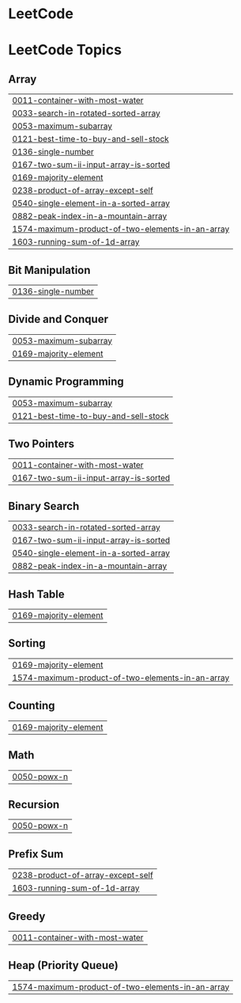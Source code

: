 # LeetCode
<!---LeetCode Topics Start-->
# LeetCode Topics
## Array
|  |
| ------- |
| [0011-container-with-most-water](https://github.com/YounusPeerzada/LeetCode/tree/master/0011-container-with-most-water) |
| [0033-search-in-rotated-sorted-array](https://github.com/YounusPeerzada/LeetCode/tree/master/0033-search-in-rotated-sorted-array) |
| [0053-maximum-subarray](https://github.com/YounusPeerzada/LeetCode/tree/master/0053-maximum-subarray) |
| [0121-best-time-to-buy-and-sell-stock](https://github.com/YounusPeerzada/LeetCode/tree/master/0121-best-time-to-buy-and-sell-stock) |
| [0136-single-number](https://github.com/YounusPeerzada/LeetCode/tree/master/0136-single-number) |
| [0167-two-sum-ii-input-array-is-sorted](https://github.com/YounusPeerzada/LeetCode/tree/master/0167-two-sum-ii-input-array-is-sorted) |
| [0169-majority-element](https://github.com/YounusPeerzada/LeetCode/tree/master/0169-majority-element) |
| [0238-product-of-array-except-self](https://github.com/YounusPeerzada/LeetCode/tree/master/0238-product-of-array-except-self) |
| [0540-single-element-in-a-sorted-array](https://github.com/YounusPeerzada/LeetCode/tree/master/0540-single-element-in-a-sorted-array) |
| [0882-peak-index-in-a-mountain-array](https://github.com/YounusPeerzada/LeetCode/tree/master/0882-peak-index-in-a-mountain-array) |
| [1574-maximum-product-of-two-elements-in-an-array](https://github.com/YounusPeerzada/LeetCode/tree/master/1574-maximum-product-of-two-elements-in-an-array) |
| [1603-running-sum-of-1d-array](https://github.com/YounusPeerzada/LeetCode/tree/master/1603-running-sum-of-1d-array) |
## Bit Manipulation
|  |
| ------- |
| [0136-single-number](https://github.com/YounusPeerzada/LeetCode/tree/master/0136-single-number) |
## Divide and Conquer
|  |
| ------- |
| [0053-maximum-subarray](https://github.com/YounusPeerzada/LeetCode/tree/master/0053-maximum-subarray) |
| [0169-majority-element](https://github.com/YounusPeerzada/LeetCode/tree/master/0169-majority-element) |
## Dynamic Programming
|  |
| ------- |
| [0053-maximum-subarray](https://github.com/YounusPeerzada/LeetCode/tree/master/0053-maximum-subarray) |
| [0121-best-time-to-buy-and-sell-stock](https://github.com/YounusPeerzada/LeetCode/tree/master/0121-best-time-to-buy-and-sell-stock) |
## Two Pointers
|  |
| ------- |
| [0011-container-with-most-water](https://github.com/YounusPeerzada/LeetCode/tree/master/0011-container-with-most-water) |
| [0167-two-sum-ii-input-array-is-sorted](https://github.com/YounusPeerzada/LeetCode/tree/master/0167-two-sum-ii-input-array-is-sorted) |
## Binary Search
|  |
| ------- |
| [0033-search-in-rotated-sorted-array](https://github.com/YounusPeerzada/LeetCode/tree/master/0033-search-in-rotated-sorted-array) |
| [0167-two-sum-ii-input-array-is-sorted](https://github.com/YounusPeerzada/LeetCode/tree/master/0167-two-sum-ii-input-array-is-sorted) |
| [0540-single-element-in-a-sorted-array](https://github.com/YounusPeerzada/LeetCode/tree/master/0540-single-element-in-a-sorted-array) |
| [0882-peak-index-in-a-mountain-array](https://github.com/YounusPeerzada/LeetCode/tree/master/0882-peak-index-in-a-mountain-array) |
## Hash Table
|  |
| ------- |
| [0169-majority-element](https://github.com/YounusPeerzada/LeetCode/tree/master/0169-majority-element) |
## Sorting
|  |
| ------- |
| [0169-majority-element](https://github.com/YounusPeerzada/LeetCode/tree/master/0169-majority-element) |
| [1574-maximum-product-of-two-elements-in-an-array](https://github.com/YounusPeerzada/LeetCode/tree/master/1574-maximum-product-of-two-elements-in-an-array) |
## Counting
|  |
| ------- |
| [0169-majority-element](https://github.com/YounusPeerzada/LeetCode/tree/master/0169-majority-element) |
## Math
|  |
| ------- |
| [0050-powx-n](https://github.com/YounusPeerzada/LeetCode/tree/master/0050-powx-n) |
## Recursion
|  |
| ------- |
| [0050-powx-n](https://github.com/YounusPeerzada/LeetCode/tree/master/0050-powx-n) |
## Prefix Sum
|  |
| ------- |
| [0238-product-of-array-except-self](https://github.com/YounusPeerzada/LeetCode/tree/master/0238-product-of-array-except-self) |
| [1603-running-sum-of-1d-array](https://github.com/YounusPeerzada/LeetCode/tree/master/1603-running-sum-of-1d-array) |
## Greedy
|  |
| ------- |
| [0011-container-with-most-water](https://github.com/YounusPeerzada/LeetCode/tree/master/0011-container-with-most-water) |
## Heap (Priority Queue)
|  |
| ------- |
| [1574-maximum-product-of-two-elements-in-an-array](https://github.com/YounusPeerzada/LeetCode/tree/master/1574-maximum-product-of-two-elements-in-an-array) |
<!---LeetCode Topics End-->